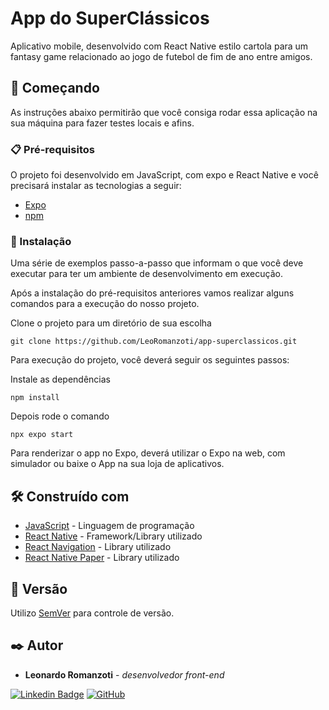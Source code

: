 # App do SuperClássicos

Aplicativo mobile, desenvolvido com React Native estilo cartola para um fantasy game relacionado ao jogo de futebol de fim de ano entre amigos.

## 🚀 Começando

As instruções abaixo permitirão que você consiga rodar essa aplicação na sua máquina para fazer testes locais e afins.

### 📋 Pré-requisitos

O projeto foi desenvolvido em JavaScript, com expo e React Native e você precisará instalar as tecnologias a seguir:

- [Expo](https://docs.expo.dev/get-started/installation/)
- [npm](https://docs.npmjs.com/downloading-and-installing-node-js-and-npm)

### 🔧 Instalação

Uma série de exemplos passo-a-passo que informam o que você deve executar para ter um ambiente de desenvolvimento em execução.

Após a instalação do pré-requisitos anteriores vamos realizar alguns comandos para a execução do nosso projeto.


Clone o projeto para um diretório de sua escolha
```
git clone https://github.com/LeoRomanzoti/app-superclassicos.git
```

Para execução do projeto, você deverá seguir os seguintes passos:

Instale as dependências
```
npm install 
```
Depois rode o comando
```
npx expo start
```
Para renderizar o app no Expo, deverá utilizar o Expo na web, com simulador ou baixe o App na sua loja de aplicativos.



## 🛠️ Construído com

* [JavaScript](https://www.javascript.com/) - Linguagem de programação
* [React Native](https://reactnative.dev/) - Framework/Library utilizado
* [React Navigation](https://reactnavigation.org/) - Library utilizado
* [React Native Paper](https://reactnativepaper.com/) - Library utilizado


## 📌 Versão

Utilizo [SemVer](http://semver.org/) para controle de versão.

## ✒️ Autor

* **Leonardo Romanzoti** - *desenvolvedor front-end*

[![Linkedin Badge](https://img.shields.io/badge/-pedroimpulcetto-blue?style=flat-square&logo=Linkedin&logoColor=white&link=https://www.linkedin.com/in/leonardo-romanzoti-dev/)](https://www.linkedin.com/in/leonardo-romanzoti-dev/)
[![GitHub](https://img.shields.io/badge/-@pedroimpulcetto-black?style=flat-square&logo=Github&logoColor=white&link=https://github.com/LeoRomanzoti)](https://github.com/LeoRomanzoti)
